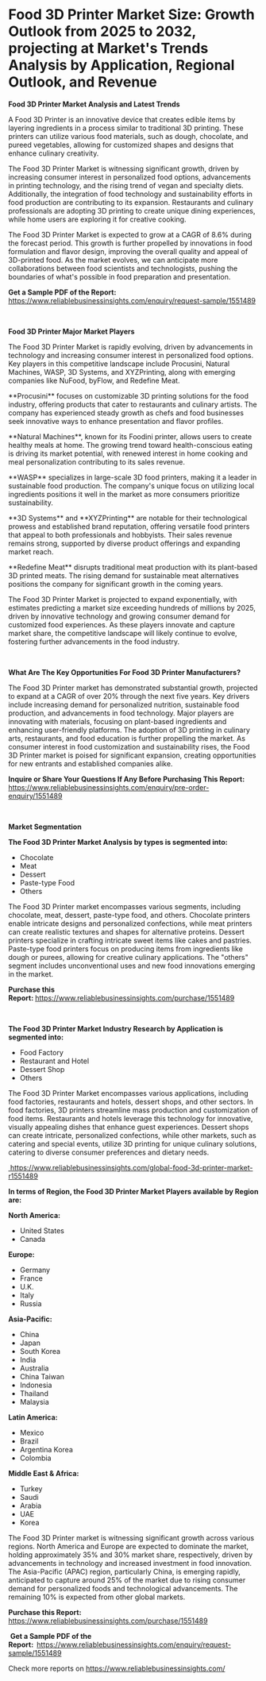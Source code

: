 <p><h1>Food 3D Printer Market Size: Growth Outlook from 2025 to 2032, projecting at Market's Trends Analysis by Application, Regional Outlook, and Revenue</h1></p><p><strong>Food 3D Printer Market Analysis and Latest Trends</strong></p>
<p><p>A Food 3D Printer is an innovative device that creates edible items by layering ingredients in a process similar to traditional 3D printing. These printers can utilize various food materials, such as dough, chocolate, and pureed vegetables, allowing for customized shapes and designs that enhance culinary creativity.</p><p>The Food 3D Printer Market is witnessing significant growth, driven by increasing consumer interest in personalized food options, advancements in printing technology, and the rising trend of vegan and specialty diets. Additionally, the integration of food technology and sustainability efforts in food production are contributing to its expansion. Restaurants and culinary professionals are adopting 3D printing to create unique dining experiences, while home users are exploring it for creative cooking.</p><p>The Food 3D Printer Market is expected to grow at a CAGR of 8.6% during the forecast period. This growth is further propelled by innovations in food formulation and flavor design, improving the overall quality and appeal of 3D-printed food. As the market evolves, we can anticipate more collaborations between food scientists and technologists, pushing the boundaries of what's possible in food preparation and presentation.</p></p>
<p><strong>Get a Sample PDF of the Report:&nbsp;</strong> <a href="https://www.reliablebusinessinsights.com/enquiry/request-sample/1551489?utm_campaign=2242&utm_medium=2&utm_source=Github&utm_content=ia&utm_term=08042025&utm_id=food-3d-printer">https://www.reliablebusinessinsights.com/enquiry/request-sample/1551489</a></p>
<p>&nbsp;</p>
<p><strong>Food 3D Printer Major Market Players</strong></p>
<p><p>The Food 3D Printer Market is rapidly evolving, driven by advancements in technology and increasing consumer interest in personalized food options. Key players in this competitive landscape include Procusini, Natural Machines, WASP, 3D Systems, and XYZPrinting, along with emerging companies like NuFood, byFlow, and Redefine Meat.</p><p>**Procusini** focuses on customizable 3D printing solutions for the food industry, offering products that cater to restaurants and culinary artists. The company has experienced steady growth as chefs and food businesses seek innovative ways to enhance presentation and flavor profiles.</p><p>**Natural Machines**, known for its Foodini printer, allows users to create healthy meals at home. The growing trend toward health-conscious eating is driving its market potential, with renewed interest in home cooking and meal personalization contributing to its sales revenue.</p><p>**WASP** specializes in large-scale 3D food printers, making it a leader in sustainable food production. The company's unique focus on utilizing local ingredients positions it well in the market as more consumers prioritize sustainability.</p><p>**3D Systems** and **XYZPrinting** are notable for their technological prowess and established brand reputation, offering versatile food printers that appeal to both professionals and hobbyists. Their sales revenue remains strong, supported by diverse product offerings and expanding market reach.</p><p>**Redefine Meat** disrupts traditional meat production with its plant-based 3D printed meats. The rising demand for sustainable meat alternatives positions the company for significant growth in the coming years.</p><p>The Food 3D Printer Market is projected to expand exponentially, with estimates predicting a market size exceeding hundreds of millions by 2025, driven by innovative technology and growing consumer demand for customized food experiences. As these players innovate and capture market share, the competitive landscape will likely continue to evolve, fostering further advancements in the food industry.</p></p>
<p>&nbsp;</p>
<p><strong>What Are The Key Opportunities For Food 3D Printer Manufacturers?</strong></p>
<p><p>The Food 3D Printer market has demonstrated substantial growth, projected to expand at a CAGR of over 20% through the next five years. Key drivers include increasing demand for personalized nutrition, sustainable food production, and advancements in food technology. Major players are innovating with materials, focusing on plant-based ingredients and enhancing user-friendly platforms. The adoption of 3D printing in culinary arts, restaurants, and food education is further propelling the market. As consumer interest in food customization and sustainability rises, the Food 3D Printer market is poised for significant expansion, creating opportunities for new entrants and established companies alike.</p></p>
<p><strong>Inquire or Share Your Questions If Any Before Purchasing This Report:</strong> <a href="https://www.reliablebusinessinsights.com/enquiry/pre-order-enquiry/1551489?utm_campaign=2242&utm_medium=2&utm_source=Github&utm_content=ia&utm_term=08042025&utm_id=food-3d-printer">https://www.reliablebusinessinsights.com/enquiry/pre-order-enquiry/1551489</a></p>
<p>&nbsp;</p>
<p><strong>Market Segmentation</strong></p>
<p><strong>The Food 3D Printer Market Analysis by types is segmented into:</strong></p>
<p><ul><li>Chocolate</li><li>Meat</li><li>Dessert</li><li>Paste-type Food</li><li>Others</li></ul></p>
<p><p>The Food 3D Printer market encompasses various segments, including chocolate, meat, dessert, paste-type food, and others. Chocolate printers enable intricate designs and personalized confections, while meat printers can create realistic textures and shapes for alternative proteins. Dessert printers specialize in crafting intricate sweet items like cakes and pastries. Paste-type food printers focus on producing items from ingredients like dough or purees, allowing for creative culinary applications. The "others" segment includes unconventional uses and new food innovations emerging in the market.</p></p>
<p><strong>Purchase this Report:&nbsp;</strong><a href="https://www.reliablebusinessinsights.com/purchase/1551489?utm_campaign=2242&utm_medium=2&utm_source=Github&utm_content=ia&utm_term=08042025&utm_id=food-3d-printer">https://www.reliablebusinessinsights.com/purchase/1551489</a></p>
<p>&nbsp;</p>
<p><strong>The Food 3D Printer Market Industry Research by Application is segmented into:</strong></p>
<p><ul><li>Food Factory</li><li>Restaurant and Hotel</li><li>Dessert Shop</li><li>Others</li></ul></p>
<p><p>The Food 3D Printer Market encompasses various applications, including food factories, restaurants and hotels, dessert shops, and other sectors. In food factories, 3D printers streamline mass production and customization of food items. Restaurants and hotels leverage this technology for innovative, visually appealing dishes that enhance guest experiences. Dessert shops can create intricate, personalized confections, while other markets, such as catering and special events, utilize 3D printing for unique culinary solutions, catering to diverse consumer preferences and dietary needs.</p></p>
<p><a href="https://www.reliablebusinessinsights.com/global-food-3d-printer-market-r1551489?utm_campaign=2242&utm_medium=2&utm_source=Github&utm_content=ia&utm_term=08042025&utm_id=food-3d-printer">&nbsp;https://www.reliablebusinessinsights.com/global-food-3d-printer-market-r1551489</a></p>
<p><strong>In terms of Region, the Food 3D Printer Market Players available by Region are:</strong></p>
<p>
    <p> <strong> North America: </strong>
        <ul>
            <li>United States</li>
            <li>Canada</li>
        </ul>
        </p> 
    <p> <strong> Europe: </strong>
        <ul>
            <li>Germany</li>
            <li>France</li>
            <li>U.K.</li>
            <li>Italy</li>
            <li>Russia</li>
        </ul>
        </p> 
    <p> <strong> Asia-Pacific: </strong>
        <ul>
            <li>China</li>
            <li>Japan</li>
            <li>South Korea</li>
            <li>India</li>
            <li>Australia</li>
            <li>China Taiwan</li>
            <li>Indonesia</li>
            <li>Thailand</li>
            <li>Malaysia</li>
        </ul>
        </p> 
    <p> <strong> Latin America: </strong>
        <ul>
            <li>Mexico</li>
            <li>Brazil</li>
            <li>Argentina Korea</li>
            <li>Colombia</li>
        </ul>
        </p> 
    <p> <strong> Middle East & Africa: </strong>
        <ul>
            <li>Turkey</li>
            <li>Saudi</li>
            <li>Arabia</li>
            <li>UAE</li>
            <li>Korea</li>
        </ul>
    </p>
    </p>
<p><p>The Food 3D Printer market is witnessing significant growth across various regions. North America and Europe are expected to dominate the market, holding approximately 35% and 30% market share, respectively, driven by advancements in technology and increased investment in food innovation. The Asia-Pacific (APAC) region, particularly China, is emerging rapidly, anticipated to capture around 25% of the market due to rising consumer demand for personalized foods and technological advancements. The remaining 10% is expected from other global markets.</p></p>
<p><strong>Purchase this Report: </strong><a href="https://www.reliablebusinessinsights.com/purchase/1551489?utm_campaign=2242&utm_medium=2&utm_source=Github&utm_content=ia&utm_term=08042025&utm_id=food-3d-printer">https://www.reliablebusinessinsights.com/purchase/1551489</a></p>
<p>&nbsp;<strong>Get a Sample PDF of the Report:&nbsp;&nbsp;</strong><a href="https://www.reliablebusinessinsights.com/enquiry/request-sample/1551489?utm_campaign=2242&utm_medium=2&utm_source=Github&utm_content=ia&utm_term=08042025&utm_id=food-3d-printer">https://www.reliablebusinessinsights.com/enquiry/request-sample/1551489</a></p>
<p><strong></strong></p>
<p>Check more reports on <a href="https://www.reliablebusinessinsights.com/?utm_campaign=2242&utm_medium=2&utm_source=Github&utm_content=ia&utm_term=08042025&utm_id=food-3d-printer">https://www.reliablebusinessinsights.com/</a></p>